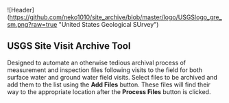 ![Header] (https://github.com/neko1010/site_archive/blob/master/logo/USGSlogo_gre_sm.png?raw=true "United States Geological SUrvey")
## USGS Site Visit Archive Tool 

Designed to automate an otherwise tedious archival process of measurement and inspection files following
visits to the field for both surface water and ground water field visits. Select files to be archived 
and add them to the list using the **Add Files** button. These files will find their way to the appropriate
location after the **Process Files** button is clicked.


